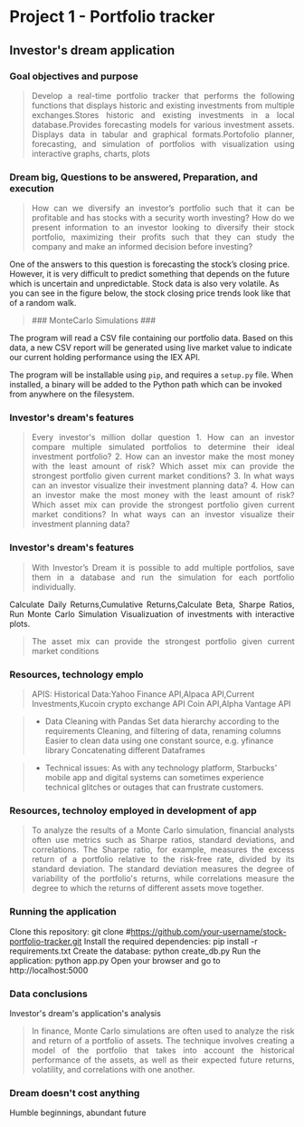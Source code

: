 # Project 1 - Portfolio tracker

## Investor's dream application

### Goal objectives and purpose
> <p align="justify"> Develop a real-time portfolio tracker that performs the following functions that displays historic and existing investments from multiple exchanges.Stores historic and existing investments in a local database.Provides forecasting models for various investment assets. Displays data in tabular and graphical formats.Portofolio planner, forecasting, and simulation of portfolios with visualization using interactive graphs, charts, plots  </p>
> 
### Dream big, Questions to be answered, Preparation, and execution

> <p align="justify"> How can we diversify an investor’s portfolio such that it can be profitable and has stocks with a security worth investing? How do we present information to an investor looking to diversify their stock portfolio, maximizing their profits such that they can study the company and make an informed decision before investing?
One of the answers to this question is forecasting the stock’s closing price. However, it is very difficult to predict something that depends on the future which is uncertain and unpredictable. Stock data is also very volatile. As you can see in the figure below, the stock closing price trends look like that of a random walk. </p>
>  
> <p align="justify"> ### MonteCarlo Simulations ###
The program will read a CSV file containing our portfolio data. Based on this
data, a new CSV report will be generated using live market value to indicate
our current holding performance using the IEX API.

The program will be installable using `pip`, and requires a `setup.py`
file. When installed, a binary will be added to the Python path which can be
invoked from anywhere on the filesystem.</p>

### Investor's dream's features ###
> <p align="justify"> Every investor's million dollar question
> 1. How can an investor compare multiple simulated portfolios to determine their ideal investment portfolio?
> 2. How can an investor make the most money with the least amount of risk? Which asset mix can provide the strongest portfolio given current market conditions?
> 3. In what ways can an investor visualize their investment planning data?
> 4. How can an investor make the most money with the least amount of risk? Which asset mix can provide the strongest portfolio given current market conditions? In what ways can an investor visualize their investment planning data?

### Investor's dream's features ###
> <p align="justify"> With Investor’s Dream it is possible to add multiple portfolios, save them in a database and run the simulation for each portfolio individually.

<p align="justify"> Calculate Daily Returns,Cumulative Returns,Calculate Beta, Sharpe Ratios, Run Monte Carlo Simulation Visualizuation of investments with interactive plots.
 
> <p align="justify"> The asset mix can provide the strongest portfolio given current market conditions

### Resources, technology emplo ###

<p align="justify"> 

> APIS: Historical Data:Yahoo Finance API,Alpaca API,Current Investments,Kucoin crypto exchange API 
Coin API,Alpha Vantage API   

> - Data Cleaning with Pandas Set data hierarchy according to the requirements
Cleaning, and filtering of data, renaming columns
Easier to clean data using one constant source, e.g. yfinance library
Concatenating different Dataframes

> - Technical issues: As with any technology platform, Starbucks' mobile app and digital systems can sometimes experience technical glitches or outages that can frustrate customers.
> 

### Resources, technoloy employed in development of app  ###

> <p align="justify"> To analyze the results of a Monte Carlo simulation, financial analysts often use metrics such as Sharpe ratios, standard deviations, and correlations. The Sharpe ratio, for example, measures the excess return of a portfolio relative to the risk-free rate, divided by its standard deviation. The standard deviation measures the degree of variability of the portfolio's returns, while correlations measure the degree to which the returns of different assets move together.

### Running the application ###

Clone this repository: git clone #https://github.com/your-username/stock-portfolio-tracker.git
Install the required dependencies: pip install -r requirements.txt
Create the database: python create_db.py
Run the application: python app.py
Open your browser and go to http://localhost:5000

### Data conclusions  ###
Investor's dream's application's analysis
> <p align="justify"> In finance, Monte Carlo simulations are often used to analyze the risk and return of a portfolio of assets. The technique involves creating a model of the portfolio that takes into account the historical performance of the assets, as well as their expected future returns, volatility, and correlations with one another.

### Dream doesn't cost anything ###
Humble beginnings, abundant future
> <p align="justify"> 


